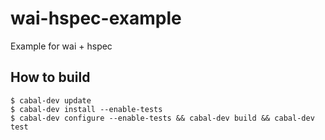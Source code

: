 # wai-hspec-example

Example for wai + hspec

## How to build

```shell
$ cabal-dev update
$ cabal-dev install --enable-tests
$ cabal-dev configure --enable-tests && cabal-dev build && cabal-dev test
```
